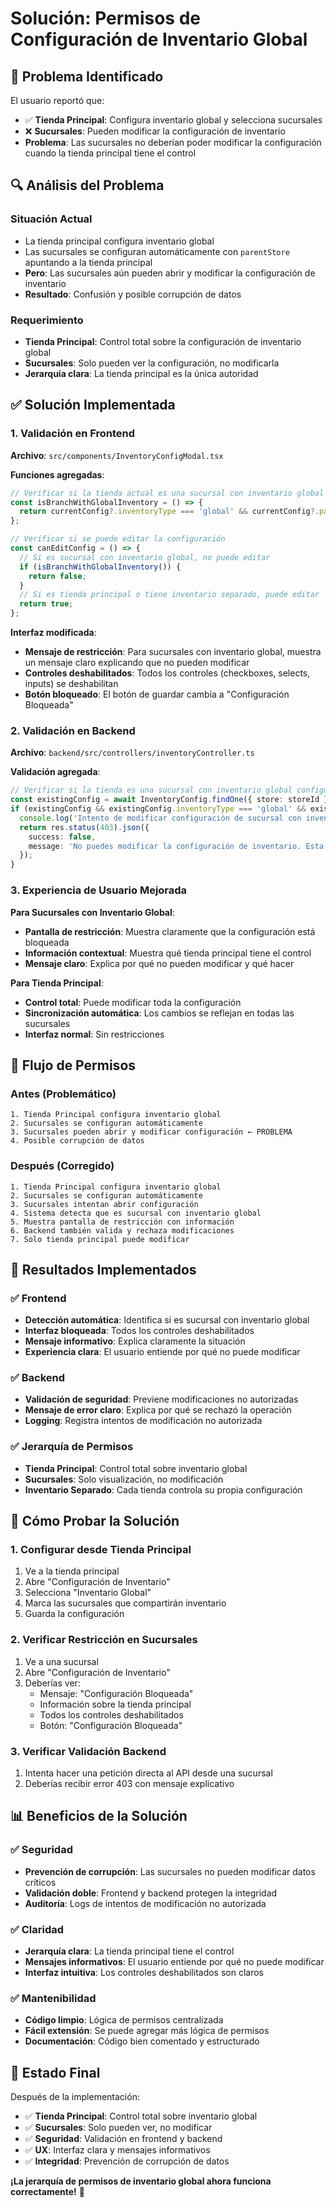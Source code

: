 # Solución: Permisos de Configuración de Inventario Global

## 🎯 **Problema Identificado**

El usuario reportó que:
- ✅ **Tienda Principal**: Configura inventario global y selecciona sucursales
- ❌ **Sucursales**: Pueden modificar la configuración de inventario
- **Problema**: Las sucursales no deberían poder modificar la configuración cuando la tienda principal tiene el control

## 🔍 **Análisis del Problema**

### Situación Actual
- La tienda principal configura inventario global
- Las sucursales se configuran automáticamente con `parentStore` apuntando a la tienda principal
- **Pero**: Las sucursales aún pueden abrir y modificar la configuración de inventario
- **Resultado**: Confusión y posible corrupción de datos

### Requerimiento
- **Tienda Principal**: Control total sobre la configuración de inventario global
- **Sucursales**: Solo pueden ver la configuración, no modificarla
- **Jerarquía clara**: La tienda principal es la única autoridad

## ✅ **Solución Implementada**

### 1. **Validación en Frontend**

**Archivo**: `src/components/InventoryConfigModal.tsx`

**Funciones agregadas**:
```typescript
// Verificar si la tienda actual es una sucursal con inventario global configurado
const isBranchWithGlobalInventory = () => {
  return currentConfig?.inventoryType === 'global' && currentConfig?.parentStore;
};

// Verificar si se puede editar la configuración
const canEditConfig = () => {
  // Si es sucursal con inventario global, no puede editar
  if (isBranchWithGlobalInventory()) {
    return false;
  }
  // Si es tienda principal o tiene inventario separado, puede editar
  return true;
};
```

**Interfaz modificada**:
- **Mensaje de restricción**: Para sucursales con inventario global, muestra un mensaje claro explicando que no pueden modificar
- **Controles deshabilitados**: Todos los controles (checkboxes, selects, inputs) se deshabilitan
- **Botón bloqueado**: El botón de guardar cambia a "Configuración Bloqueada"

### 2. **Validación en Backend**

**Archivo**: `backend/src/controllers/inventoryController.ts`

**Validación agregada**:
```typescript
// Verificar si la tienda es una sucursal con inventario global configurado
const existingConfig = await InventoryConfig.findOne({ store: storeId });
if (existingConfig && existingConfig.inventoryType === 'global' && existingConfig.parentStore) {
  console.log('Intento de modificar configuración de sucursal con inventario global');
  return res.status(403).json({ 
    success: false, 
    message: 'No puedes modificar la configuración de inventario. Esta sucursal tiene inventario global configurado por la tienda principal.' 
  });
}
```

### 3. **Experiencia de Usuario Mejorada**

**Para Sucursales con Inventario Global**:
- **Pantalla de restricción**: Muestra claramente que la configuración está bloqueada
- **Información contextual**: Muestra qué tienda principal tiene el control
- **Mensaje claro**: Explica por qué no pueden modificar y qué hacer

**Para Tienda Principal**:
- **Control total**: Puede modificar toda la configuración
- **Sincronización automática**: Los cambios se reflejan en todas las sucursales
- **Interfaz normal**: Sin restricciones

## 🔄 **Flujo de Permisos**

### Antes (Problemático)
```
1. Tienda Principal configura inventario global
2. Sucursales se configuran automáticamente
3. Sucursales pueden abrir y modificar configuración ← PROBLEMA
4. Posible corrupción de datos
```

### Después (Corregido)
```
1. Tienda Principal configura inventario global
2. Sucursales se configuran automáticamente
3. Sucursales intentan abrir configuración
4. Sistema detecta que es sucursal con inventario global
5. Muestra pantalla de restricción con información
6. Backend también valida y rechaza modificaciones
7. Solo tienda principal puede modificar
```

## 🎯 **Resultados Implementados**

### ✅ **Frontend**
- **Detección automática**: Identifica si es sucursal con inventario global
- **Interfaz bloqueada**: Todos los controles deshabilitados
- **Mensaje informativo**: Explica claramente la situación
- **Experiencia clara**: El usuario entiende por qué no puede modificar

### ✅ **Backend**
- **Validación de seguridad**: Previene modificaciones no autorizadas
- **Mensaje de error claro**: Explica por qué se rechazó la operación
- **Logging**: Registra intentos de modificación no autorizada

### ✅ **Jerarquía de Permisos**
- **Tienda Principal**: Control total sobre inventario global
- **Sucursales**: Solo visualización, no modificación
- **Inventario Separado**: Cada tienda controla su propia configuración

## 🧪 **Cómo Probar la Solución**

### 1. **Configurar desde Tienda Principal**
1. Ve a la tienda principal
2. Abre "Configuración de Inventario"
3. Selecciona "Inventario Global"
4. Marca las sucursales que compartirán inventario
5. Guarda la configuración

### 2. **Verificar Restricción en Sucursales**
1. Ve a una sucursal
2. Abre "Configuración de Inventario"
3. Deberías ver:
   - Mensaje: "Configuración Bloqueada"
   - Información sobre la tienda principal
   - Todos los controles deshabilitados
   - Botón: "Configuración Bloqueada"

### 3. **Verificar Validación Backend**
1. Intenta hacer una petición directa al API desde una sucursal
2. Deberías recibir error 403 con mensaje explicativo

## 📊 **Beneficios de la Solución**

### ✅ **Seguridad**
- **Prevención de corrupción**: Las sucursales no pueden modificar datos críticos
- **Validación doble**: Frontend y backend protegen la integridad
- **Auditoría**: Logs de intentos de modificación no autorizada

### ✅ **Claridad**
- **Jerarquía clara**: La tienda principal tiene el control
- **Mensajes informativos**: El usuario entiende por qué no puede modificar
- **Interfaz intuitiva**: Los controles deshabilitados son claros

### ✅ **Mantenibilidad**
- **Código limpio**: Lógica de permisos centralizada
- **Fácil extensión**: Se puede agregar más lógica de permisos
- **Documentación**: Código bien comentado y estructurado

## 🎯 **Estado Final**

Después de la implementación:
- ✅ **Tienda Principal**: Control total sobre inventario global
- ✅ **Sucursales**: Solo pueden ver, no modificar
- ✅ **Seguridad**: Validación en frontend y backend
- ✅ **UX**: Interfaz clara y mensajes informativos
- ✅ **Integridad**: Prevención de corrupción de datos

**¡La jerarquía de permisos de inventario global ahora funciona correctamente!** 🚀
